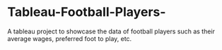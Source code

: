 # Tableau-Football-Players-

A tableau project to showcase the data of football players such as their average wages, preferred foot to play, etc.
